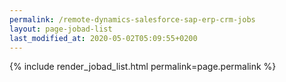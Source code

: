 ```yaml
---
permalink: /remote-dynamics-salesforce-sap-erp-crm-jobs
layout: page-jobad-list
last_modified_at: 2020-05-02T05:09:55+0200
---
```

{% include render_jobad_list.html permalink=page.permalink %}
